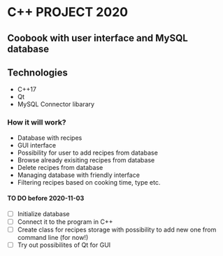 # C++ PROJECT 2020

## Coobook with user interface and MySQL database

## Technologies

* C++17
* Qt 
* MySQL Connector libarary


### How it will work?

* Database with recipes
* GUI interface 
* Possibility for user to add recipes from database
* Browse already exisiting recipes from database
* Delete recipes from database
* Managing database with friendly interface
* Filtering recipes based on cooking time, type etc.

#### TO DO before 2020-11-03

- [ ] Initialize database
- [ ] Connect it to the program in C++
- [ ] Create class for recipes storage with possibility to add new one from command line (for now!)
- [ ] Try out possibilites of Qt for GUI
